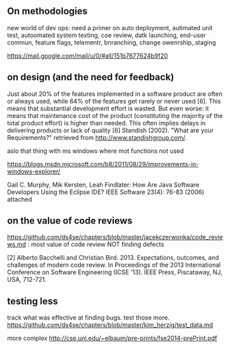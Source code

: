 ## On methodologies

new world of dev ops: need a primer on auto deployment, autimated unit test, autoomated system texting, coe review,
datk launching, end-user commun, feature flags, telementr, bnranching, change owenrship,.staging

https://mail.google.com/mail/u/0/#all/151b7677624b9f20

## on design (and the need for feedback)

Just about 20% of the features implemented in a software product are often or always used, while 64% of the features get rarely or never used [6]. This means that substantial development effort is wasted. But even worse: it means that maintenance cost of the product (constituting the majority of the total product effort) is higher than needed. This often implies delays in delivering products or lack of quality
[6] Standish (2002). "What are your Requirements?" retrieved from http://www.standishgroup.com/.

aslo that thing with ms windows where mot functions not used

https://blogs.msdn.microsoft.com/b8/2011/08/29/improvements-in-windows-explorer/


Gail C. Murphy, Mik Kersten, Leah Findlater: How Are Java Software Developers Using the Eclipse IDE? IEEE Software 23(4): 76-83 (2006)
attached 

## on the value of code reviews

https://github.com/ds4se/chapters/blob/master/jacekczerwonka/code_reviews.md : 
most value of code review NOT finding defects

[2] Alberto Bacchelli and Christian Bird. 2013. Expectations, outcomes, and challenges of modern code review. In Proceedings of the 2013 International Conference on Software Engineering (ICSE '13). IEEE Press, Piscataway, NJ, USA, 712-721.


## testing less

track what was effective at finding bugs. test those more.
https://github.com/ds4se/chapters/blob/master/kim_herzig/test_data.md

more complex
http://cse.unl.edu/~elbaum/pre-prints/fse2014-prePrint.pdf
